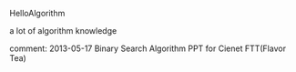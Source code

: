 HelloAlgorithm

a lot of algorithm knowledge
	
comment:
	2013-05-17  Binary Search Algorithm PPT for Cienet FTT(Flavor Tea)
